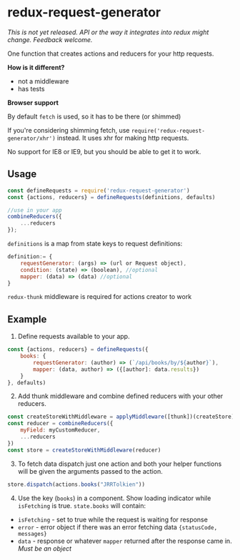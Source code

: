 # redux-request-generator

*This is not yet released. API or the way it integrates into redux might change. Feedback welcome.*

One function that creates actions and reducers for your http requests.

**How is it different?**

* not a middleware
* has tests

**Browser support**

By default `fetch` is used, so it has to be there (or shimmed)

If you're considering shimming fetch, use `require('redux-request-generator/xhr')` instead. It uses xhr for making http requests.

No support for IE8 or IE9, but you should be able to get it to work.

## Usage
```js
const defineRequests = require('redux-request-generator')
const {actions, reducers} = defineRequests(definitions, defaults)

//use in your app
combineReducers({
    ...reducers
});
```

`definitions` is a map from state keys to request definitions:
```js
definition:= {
    requestGenerator: (args) => (url or Request object),
    condition: (state) => (boolean), //optional
    mapper: (data) => (data) //optional
}
```

`redux-thunk` middleware is required for actions creator to work

## Example

1. Define requests available to your app.
```js
const {actions, reducers} = defineRequests({
    books: {
        requestGenerator: (author) => (`/api/books/by/${author}`),
        mapper: (data, author) => ({[author]: data.results})
    }
}, defaults)
```
2. Add thunk middleware and combine defined reducers with your other reducers.
```js
const createStoreWithMiddleware = applyMiddleware([thunk])(createStore)
const reducer = combineReducers({
    myField: myCustomReducer,
    ...reducers
})
const store = createStoreWithMiddleware(reducer)
```
3. To fetch data dispatch just one action and both your helper functions will be given the arguments passed to the action.
```js
store.dispatch(actions.books("JRRTolkien"))
```

4. Use the key (`books`) in a component. Show loading indicator while `isFetching` is true. `state.books` will contain:
 - `isFetching` - set to true while the request is waiting for response
 - `error` - error object if there was an error fetching data `{statusCode, messages}`
 - `data` - response or whatever `mapper` returned after the response came in. *Must be an object*
